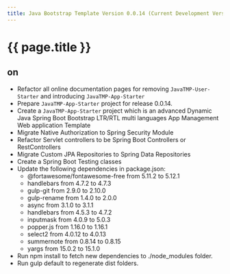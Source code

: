 ```yaml
---
title: Java Bootstrap Template Version 0.0.14 (Current Development Version)
---
```

# {{ page.title }}

## on
- Refactor all online documentation pages for removing `JavaTMP-User-Starter` and introducing `JavaTMP-App-Starter`
- Prepare `JavaTMP-App-Starter` project for release 0.0.14.
- Create a `JavaTMP-App-Starter` project which
is an advanced Dynamic Java Spring Boot Bootstrap LTR/RTL multi languages
App Management Web application Template
- Migrate Native Authorization to Spring Security Module
- Refactor Servlet controllers to be Spring Boot Controllers or RestControllers
- Migrate Custom JPA Repositories to Spring Data Repositories
- Create a Spring Boot Testing classes
- Update the following dependencies in package.json:
    - @fortawesome/fontawesome-free from 5.11.2 to 5.12.1
    - handlebars from 4.7.2 to 4.7.3
    - gulp-git from 2.9.0  to 2.10.0
    - gulp-rename from 1.4.0 to 2.0.0
    - async from 3.1.0 to 3.1.1
    - handlebars from 4.5.3 to 4.7.2
    - inputmask from 4.0.9 to 5.0.3
    - popper.js from 1.16.0 to 1.16.1
    - select2 from 4.0.12 to 4.0.13
    - summernote from 0.8.14 to 0.8.15
    - yargs from 15.0.2 to 15.1.0
- Run npm install to fetch new dependencies to ./node_modules folder.
- Run gulp default to regenerate dist folders.